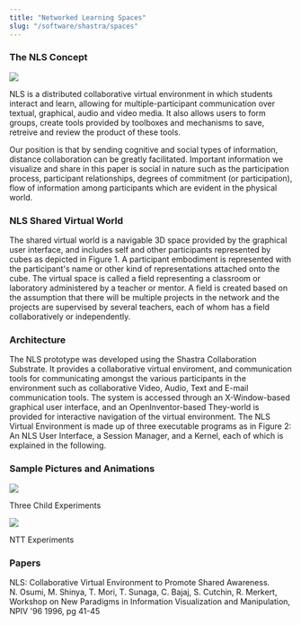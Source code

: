 ```yaml
---
title: "Networked Learning Spaces"
slug: "/software/shastra/spaces"
---
```

### The NLS Concept
[![](https://cvcweb.oden.utexas.edu/cvcwp/wp-content/uploads/2018/06/nls.jpg)](https://cvcweb.ices.utexas.edu/cvcwp/wp-content/uploads/2018/06/nlsbig.jpg)

NLS is a distributed collaborative virtual environment in which students interact and learn, allowing for multiple-participant communication over textual, graphical, audio and video media. It also allows users to form groups, create tools provided by toolboxes and mechanisms to save, retreive and review the product of these tools.

Our position is that by sending cognitive and social types of information, distance collaboration can be greatly facilitated. Important information we visualize and share in this paper is social in nature such as the participation process, participant relationships, degrees of commitment (or participation), flow of information among participants which are evident in the physical world.

### NLS Shared Virtual World
The shared virtual world is a navigable 3D space provided by the graphical user interface, and includes self and other participants represented by cubes as depicted in Figure 1. A participant embodiment is represented with the participant's name or other kind of representations attached onto the cube. The virtual space is called a field representing a classroom or laboratory administered by a teacher or mentor. A field is created based on the assumption that there will be multiple projects in the network and the projects are supervised by several teachers, each of whom has a field collaboratively or independently.

### Architecture
The NLS prototype was developed using the Shastra Collaboration Substrate. It provides a collaborative virtual enviroment, and communication tools for communicating amongst the various participants in the environment such as collaborative Video, Audio, Text and E-mail communication tools. The system is accessed through an X-Window-based graphical user interface, and an OpenInventor-based They-world is provided for interactive navigation of the virtual environment. The NLS Virtual Environment is made up of three executable programs as in Figure 2: An NLS User Interface, a Session Manager, and a Kernel, each of which is explained in the following.

### Sample Pictures and Animations
[![](https://cvcweb.oden.utexas.edu/cvcwp/wp-content/uploads/2018/06/exp_small.jpg)](https://cvcweb.oden.utexas.edu/cvcwp/wp-content/uploads/2018/06/nttexp.jpg)

Three Child Experiments

[![](https://cvcweb.oden.utexas.edu/cvcwp/wp-content/uploads/2018/06/nttexp.jpg)](https://cvcweb.oden.utexas.edu/cvcwp/wp-content/uploads/2018/06/nttexp.jpg)

NTT Experiments

### Papers
NLS: Collaborative Virtual Environment to Promote Shared Awareness.  
N. Osumi, M. Shinya, T. Mori, T. Sunaga, C. Bajaj, S. Cutchin, R. Merkert,  
Workshop on New Paradigms in Information Visualization and Manipulation, NPIV '96 1996, pg 41-45